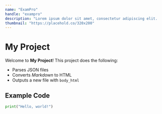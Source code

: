 ```yaml
---
name: "ExamPro"
handle: "exampro"
description: "Lorem ipsum dolor sit amet, consectetur adipiscing elit. Suspendisse bibendum neque eget elit ullamcorper, eu consectetur augue facilisis. Nunc pellentesque lectus ac elit faucibus eleifend. Donec ac risus at orci mollis blandit. Aenean rhoncus facilisis neque, posuere viverra sapien scelerisque sit amet. Nullam eu laoreet dolor, id egestas massa."
thumbnail: "https://placehold.co/320x200"
---
```


# My Project

Welcome to **My Project**! This project does the following:

- Parses JSON files  
- Converts *Markdown* to HTML  
- Outputs a new file with `body_html`

## Example Code

```python
print("Hello, world!")